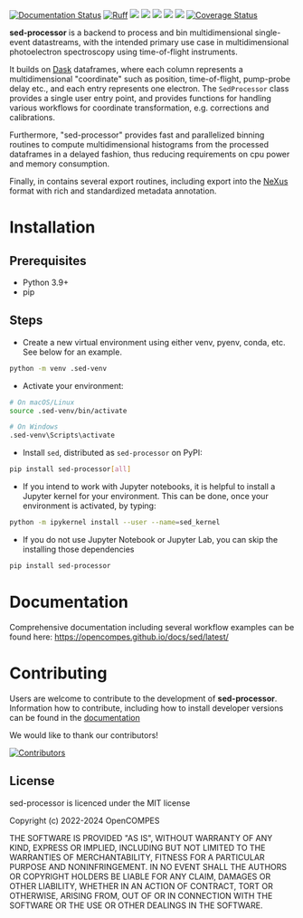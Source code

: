 [![Documentation Status](https://github.com/OpenCOMPES/sed/actions/workflows/documentation.yml/badge.svg)]([https://opencompes.github.io/sed/](https://opencompes.github.io/docs/sed/latest/))
[![Ruff](https://img.shields.io/endpoint?url=https://raw.githubusercontent.com/astral-sh/ruff/main/assets/badge/v2.json)](https://github.com/astral-sh/ruff)
![](https://github.com/OpenCOMPES/sed/actions/workflows/linting.yml/badge.svg?branch=main)
![](https://github.com/OpenCOMPES/sed/actions/workflows/testing_multiversion.yml/badge.svg?branch=main)
![](https://img.shields.io/pypi/pyversions/sed-processor)
![](https://img.shields.io/pypi/l/sed-processor)
[![](https://img.shields.io/pypi/v/sed-processor)](https://pypi.org/project/sed-processor)
[![Coverage Status](https://coveralls.io/repos/github/OpenCOMPES/sed/badge.svg?branch=main&kill_cache=1)](https://coveralls.io/github/OpenCOMPES/sed?branch=main)

**sed-processor** is a backend to process and bin multidimensional single-event datastreams, with the intended primary use case in multidimensional photoelectron spectroscopy using time-of-flight instruments.

It builds on [Dask](https://www.dask.org/) dataframes, where each column represents a multidimensional "coordinate" such as position, time-of-flight, pump-probe delay etc., and each entry represents one electron. The `SedProcessor` class provides a single user entry point, and provides functions for handling various workflows for coordinate transformation, e.g. corrections and calibrations.

Furthermore, "sed-processor" provides fast and parallelized binning routines to compute multidimensional histograms from the processed dataframes in a delayed fashion, thus reducing requirements on cpu power and memory consumption.

Finally, in contains several export routines, including export into the [NeXus](https://www.nexusformat.org/) format with rich and standardized metadata annotation.

# Installation

## Prerequisites
- Python 3.9+
- pip

## Steps
- Create a new virtual environment using either venv, pyenv, conda, etc. See below for an example.

```bash
python -m venv .sed-venv
```

- Activate your environment:

```bash
# On macOS/Linux
source .sed-venv/bin/activate

# On Windows
.sed-venv\Scripts\activate
```

- Install `sed`, distributed as `sed-processor` on PyPI:

```bash
pip install sed-processor[all]
```

- If you intend to work with Jupyter notebooks, it is helpful to install a Jupyter kernel for your environment. This can be done, once your environment is activated, by typing:

```bash
python -m ipykernel install --user --name=sed_kernel
```

- If you do not use Jupyter Notebook or Jupyter Lab, you can skip the installing those dependencies

```bash
pip install sed-processor
```

# Documentation
Comprehensive documentation including several workflow examples can be found here:
https://opencompes.github.io/docs/sed/latest/


# Contributing
Users are welcome to contribute to the development of **sed-processor**. Information how to contribute, including how to install developer versions can be found in the [documentation](https://opencompes.github.io/docs/sed/latest/misc/contribution.html)

We would like to thank our contributors!

[![Contributors](https://contrib.rocks/image?repo=OpenCOMPES/sed)](https://github.com/OpenCOMPES/sed/graphs/contributors)


## License

sed-processor is licenced under the MIT license

Copyright (c) 2022-2024 OpenCOMPES

THE SOFTWARE IS PROVIDED "AS IS", WITHOUT WARRANTY OF ANY KIND, EXPRESS OR
IMPLIED, INCLUDING BUT NOT LIMITED TO THE WARRANTIES OF MERCHANTABILITY,
FITNESS FOR A PARTICULAR PURPOSE AND NONINFRINGEMENT. IN NO EVENT SHALL THE
AUTHORS OR COPYRIGHT HOLDERS BE LIABLE FOR ANY CLAIM, DAMAGES OR OTHER
LIABILITY, WHETHER IN AN ACTION OF CONTRACT, TORT OR OTHERWISE, ARISING FROM,
OUT OF OR IN CONNECTION WITH THE SOFTWARE OR THE USE OR OTHER DEALINGS IN THE
SOFTWARE.
